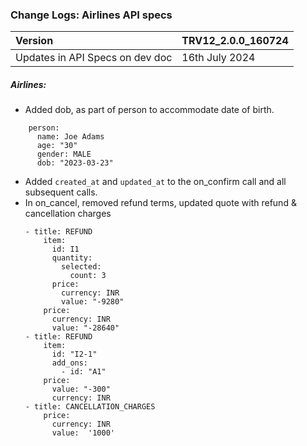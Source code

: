 ### Change Logs:  Airlines API specs

| Version                         | TRV12_2.0.0_160724 |
| :------------------------------ | :----------------- |
| Updates in API Specs on dev doc | 16th July 2024      |



##### Airlines:

- Added dob, as part of person to accommodate date of birth.
```
    person:
      name: Joe Adams
      age: "30"
      gender: MALE
      dob: "2023-03-23"

```
- Added `created_at` and `updated_at` to the on_confirm call and all subsequent calls.
- In on_cancel, removed refund terms, updated quote with refund & cancellation charges 
    ```
    - title: REFUND
        item:
          id: I1
          quantity:
            selected:
              count: 3
          price:
            currency: INR
            value: "-9280"      
        price:
          currency: INR
          value: "-28640"
    - title: REFUND
        item:
          id: "I2-1"
          add_ons:
            - id: "A1"
        price:
          value: "-300"
          currency: INR          
    - title: CANCELLATION_CHARGES
        price:
          currency: INR
          value:  '1000'          
    ```

#####
